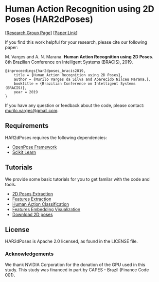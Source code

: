 # Human Action Recognition using 2D Poses (HAR2dPoses)

[[Research Group Page](http://recogna.tech/)] [[Paper Link](https://scholar.google.com.br/citations?user=aMgln1gAAAAJ&hl=en)]

If you find this work helpful for your research, please cite our following paper:

M. Varges and A. N. Marana. **Human Action Recognition using 2D Poses.** 8th Brazilian Conference on Intelligent Systems (BRACIS), 2019.

```
@inproceedings{har2dposes_bracis2019,
    title = {Human Action Recognition using 2D Poses},
    author = {Murilo Varges da Silva and Aparecido Nilceu Marana.},
    booktitle = {Brazilian Conference on Intelligent Systems (BRACIS)},
    year = 2019
}
```
If you have any question or feedback about the code, please contact: murilo.varges@gmail.com.

## Requirements
HAR2dPoses requires the following dependencies:
* [OpenPose Framework](https://github.com/CMU-Perceptual-Computing-Lab/openpose)
* [Scikit Learn](https://scikit-learn.org/stable/)


## Tutorials
We provide some basic tutorials for you to get familar with the code and tools.
* [2D Poses Extraction](tutorials/2DPoses_extraction.md)
* [Features Extraction](tutorials/features_extraction.md)
* [Human Action Classification](tutorials/classification.md)
* [Features Embedding Visualization](tutorials/visualization.md)
* [Download 2D poses](tutorials/2DPoses.md)


## License
HAR2dPoses is Apache 2.0 licensed, as found in the LICENSE file.

### Acknowledgements
We thank NVIDIA Corporation for the donation of the GPU used in this study. This study was financed in part by CAPES - Brazil (Finance Code 001).

